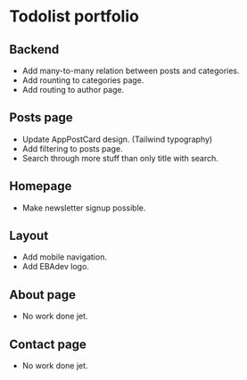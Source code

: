 <h1>Todolist portfolio</h1>

<h2>Backend</h2>
<ul>
<li> Add many-to-many relation between posts and categories.</li>
<li> Add rounting to categories page.</li>
<li> Add routing to author page.</li>
</ul>

<h2>Posts page</h2>
<ul>
<li> Update AppPostCard design. (Tailwind typography) </li>
<li> Add filtering to posts page.</li>
<li> Search through more stuff than only title with search.</li>
</ul>

<h2>Homepage</h2>
<ul>
<li> Make newsletter signup possible.</li>
</ul>

<h2>Layout</h2>
<ul>
<li> Add mobile navigation.</li>
<li> Add EBAdev logo.</li>
</ul>

<h2>About page</h2>
<ul>
<li> No work done jet.</li>
</ul>

<h2>Contact page</h2>
<ul>
<li> No work done jet.</li>
</ul>
